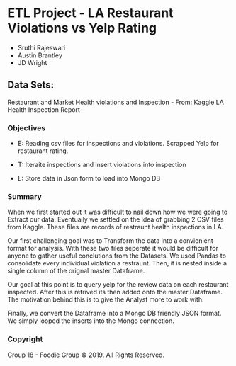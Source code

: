 # ETL Project - LA Restaurant Violations vs Yelp Rating

* Sruthi Rajeswari
* Austin Brantley
* JD Wright


## Data Sets:
Restaurant and Market Health violations and Inspection - From: Kaggle
LA Health Inspection Report



### Objectives
* E: Reading csv files for inspections and violations. Scrapped Yelp for restaurant rating.

* T: Iteraite inspections and insert violations into inspection

* L: Store data in Json form to load into Mongo DB


### Summary
When we first started out it was difficult to nail down how we were going to Extract our data. Eventually we settled on the idea of grabbing 2 CSV files from Kaggle. These files are records of restraunt health inspections in LA.

Our first challenging goal was to Transform the data into a convienient format for analysis. With these two files seperate it would be difficult for anyone to gather useful conclutions from the Datasets. We used Pandas to consolidate every individual violation a restraunt. Then, it is nested inside a single column of the orignal master Dataframe.

Our goal at this point is to query yelp for the review data on each restaurant inspected. After this is retrived its then added onto the master Dataframe. The motivation behind this is to give the Analyst more to work with.

Finally, we convert the Dataframe into a Mongo DB friendly JSON format. We simply looped the inserts into the Mongo connection.

### Copyright

Group 18 - Foodie Group © 2019. All Rights Reserved.